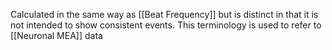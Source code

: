 Calculated in the same way as [[Beat Frequency]] but is distinct in that it is not intended to show consistent events. This terminology is used to refer to [[Neuronal MEA]] data